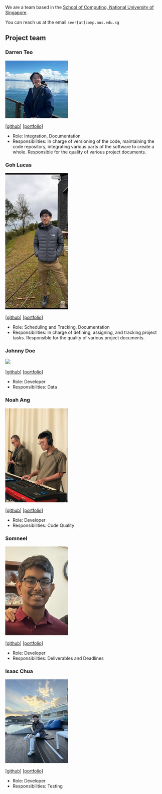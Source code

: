 We are a team based in the [School of Computing, National University of Singapore](https://www.comp.nus.edu.sg).

You can reach us at the email `seer[at]comp.nus.edu.sg`

## Project team


### Darren Teo

<img src="images/darhh.png" width="200px">

[[github](https://github.com/darhh)]
[[portfolio](team/darhh.md)]

* Role: Integration, Documentation 
* Responsibilities: In charge of versioning of the code, maintaining the code repository, integrating various parts of the software to create a whole. Responsible for the quality of various project documents.

### Goh Lucas

<img src="images/gohlucas.png" width="200px">

[[github](http://github.com/gohlucas)]
[[portfolio](team/johndoe.md)]

* Role: Scheduling and Tracking, Documentation
* Responsibilities: In charge of defining, assigning, and tracking project tasks. Responsible for the quality of various project documents.

### Johnny Doe

<img src="images/johndoe.png" width="200px">

[[github](http://github.com/johndoe)] [[portfolio](team/johndoe.md)]

* Role: Developer
* Responsibilities: Data

### Noah Ang

<img src="images/noahang.png" width="200px">

[[github](http://github.com/noahang)]
[[portfolio](team/noahAng.md)]

* Role: Developer
* Responsibilities: Code Quality

### Somneel

<img src="images/somneelsaha.png" width="200px">

[[github](http://github.com/somneel)]
[[portfolio](team/somneel.md)]

* Role: Developer
* Responsibilities: Deliverables and Deadlines

### Isaac Chua

<img src="images/isaacchua0309.jpeg" width="200px">

[[github](http://github.com/isaacchua0309)]
[[portfolio](team/isaacchua0309.md)]

* Role: Developer
* Responsibilities: Testing


